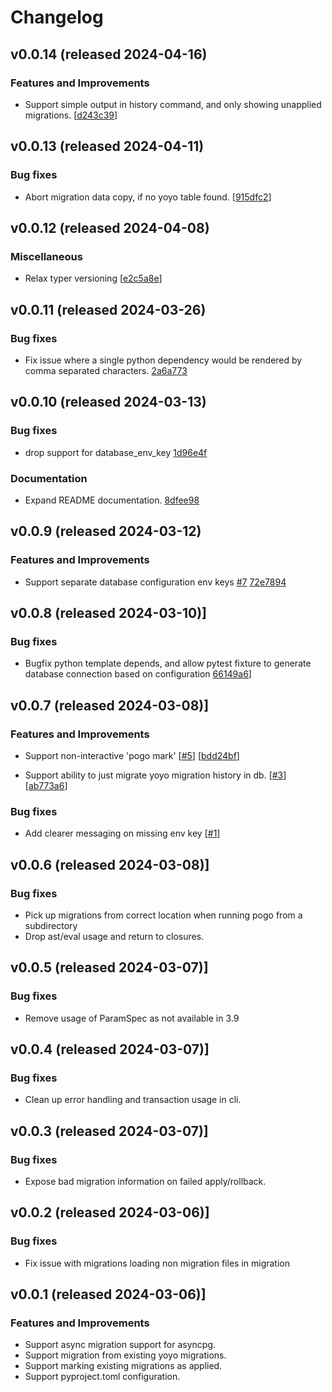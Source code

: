 # Changelog

## v0.0.14 (released 2024-04-16)

### Features and Improvements

- Support simple output in history command, and only showing unapplied migrations. [[d243c39](https://github.com/NRWLDev/pogo-migrate/commit/d243c39f2935f3af1105d0a808818dbe4f04af17)]

## v0.0.13 (released 2024-04-11)

### Bug fixes

- Abort migration data copy, if no yoyo table found. [[915dfc2](https://github.com/NRWLDev/pogo-migrate/commit/915dfc2dfaac791986a52d120b693fa87e7c3539)]

## v0.0.12 (released 2024-04-08)

### Miscellaneous

- Relax typer versioning [[e2c5a8e](https://github.com/NRWLDev/pogo-migrate/commit/e2c5a8e3d893dedfb9c3d9be783518c6e5d91714)]

## v0.0.11 (released 2024-03-26)

### Bug fixes

- Fix issue where a single python dependency would be rendered by comma separated characters. [2a6a773](https://github.com/NRWLDev/pogo-migrate/commit/2a6a773e803609c393942bcd6523f44ec7f4e140)

## v0.0.10 (released 2024-03-13)

### Bug fixes

- drop support for database_env_key [1d96e4f](https://github.com/NRWLDev/pogo-migrate/commit/1d96e4fcca822164f47ae65f5351d09054036c86)

### Documentation

- Expand README documentation. [8dfee98](https://github.com/NRWLDev/pogo-migrate/commit/8dfee9861ddde2837007b70f006d5676a419b7a2)

## v0.0.9 (released 2024-03-12)

### Features and Improvements

- Support separate database configuration env keys [#7](https://github.com/NRWLDev/pogo-migrate/issues/7) [72e7894](https://github.com/NRWLDev/pogo-migrate/commit/72e7894e9adfea024c53045fa2162c1d0d46016a)

## v0.0.8 (released 2024-03-10)]

### Bug fixes

- Bugfix python template depends, and allow pytest fixture to generate database connection based on configuration [66149a6](https://github.com/NRWLDev/pogo-migrate/commit/66149a62f46833fe6d22fde00b579d580ba2266c)]

## v0.0.7 (released 2024-03-08)]

### Features and Improvements

- Support non-interactive 'pogo mark' [[#5](https://github.com/NRWLDev/pogo-migrate/issues/5)] [[bdd24bf](https://github.com/NRWLDev/pogo-migrate/commit/bdd24bf72e85aa25f2aad7c9f7d87b66f9bf0663)]

- Support ability to just migrate yoyo migration history in db. [[#3](https://github.com/NRWLDev/pogo-migrate/issues/3)] [[ab773a6](https://github.com/NRWLDev/pogo-migrate/commit/ab773a6d4d314408af7797fd5d537759cfc171b7)]

### Bug fixes

- Add clearer messaging on missing env key [[#1](https://github.com/NRWLDev/pogo-migrate/issues/1)]

## v0.0.6 (released 2024-03-08)]

### Bug fixes

- Pick up migrations from correct location when running pogo from a subdirectory
- Drop ast/eval usage and return to closures.

## v0.0.5 (released 2024-03-07)]

### Bug fixes

- Remove usage of ParamSpec as not available in 3.9

## v0.0.4 (released 2024-03-07)]

### Bug fixes

- Clean up error handling and transaction usage in cli.

## v0.0.3 (released 2024-03-07)]

### Bug fixes

- Expose bad migration information on failed apply/rollback.

## v0.0.2 (released 2024-03-06)]

### Bug fixes

- Fix issue with migrations loading non migration files in migration

## v0.0.1 (released 2024-03-06)]

### Features and Improvements

- Support async migration support for asyncpg.
- Support migration from existing yoyo migrations.
- Support marking existing migrations as applied.
- Support pyproject.toml configuration.

